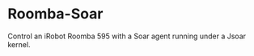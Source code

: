 Roomba-Soar
===========

Control an iRobot Roomba 595 with a Soar agent running under a Jsoar kernel.
